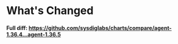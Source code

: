 # What's Changed

#### Full diff: https://github.com/sysdiglabs/charts/compare/agent-1.36.4...agent-1.36.5
